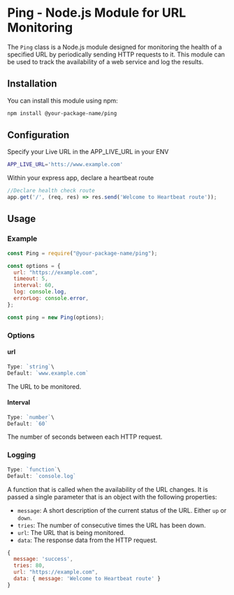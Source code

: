 # Ping - Node.js Module for URL Monitoring

The `Ping` class is a Node.js module designed for monitoring the health of a specified URL by periodically sending HTTP requests to it. This module can be used to track the availability of a web service and log the results.

## Installation

You can install this module using npm:

```bash
npm install @your-package-name/ping
```
## Configuration

Specify your Live URL in the APP_LIVE_URL in your ENV

```bash
APP_LIVE_URL='htts://www.example.com'
```

Within your express app, declare a heartbeat route

```javascript
//Declare health check route
app.get('/', (req, res) => res.send('Welcome to Heartbeat route'));
```

## Usage



### Example

```javascript
const Ping = require("@your-package-name/ping");

const options = {
  url: "https://example.com",
  timeout: 5,
  interval: 60,
  log: console.log,
  errorLog: console.error,
};

const ping = new Ping(options);
```

### Options

#### url

```javascript
Type: `string`\
Default: `www.example.com`
```
The URL to be monitored.

#### Interval
```javascript
Type: `number`\
Default: `60`
```

The number of seconds between each HTTP request.

### Logging

```javascript
Type: `function`\
Default: `console.log`
```

A function that is called when the availability of the URL changes. It is passed a single parameter that is an object with the following properties:

- `message`: A short description of the current status of the URL. Either `up` or `down`.
- `tries`: The number of consecutive times the URL has been down.
- `url`: The URL that is being monitored.
- `data`: The response data from the HTTP request.


```javascript
{
  message: 'success',
  tries: 80,
  url: "https://example.com",
  data: { message: 'Welcome to Heartbeat route' }
}

```

